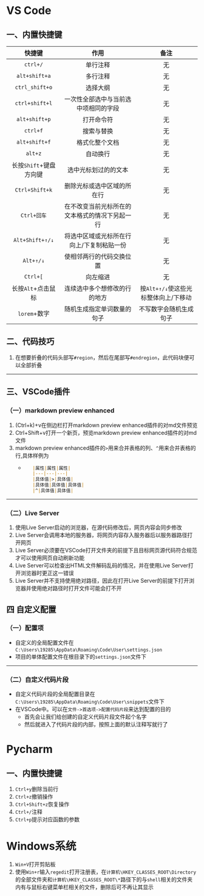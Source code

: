 # VS Code

## 一、内置快捷键

|快捷键|作用|备注|
|:---:|:---:|:---:|
|`ctrl+/`|单行注释|无|
|`alt+shift+a`|多行注释|无|
|`ctrl_shift+o`|选择大纲|无|
|`ctrl+shift+l`|一次性全部选中与当前选中项相同的字段|无|
|`alt+shift+p`|打开命令符|无|
|`ctrl+f`|搜索与替换|无|
|`alt+shift+f`|格式化整个文档|无|
|`alt+z`|自动换行|无|
|长按`Shift`+键盘方向键|选中光标划过的的文本|无|
|`Ctrl+Shift+k`|删除光标或选中区域的所在行|无|
|`Ctrl+回车`|在不改变当前光标所在的文本格式的情况下另起一行|无|
|`Alt+Shift+↑/↓`|将选中区域或光标所在行向上/下复制粘贴一份|无|
|`Alt+↑/↓`|使相邻两行的代码交换位置|无|
|`Ctrl+[`|向左缩进|无|
|长按`Alt`+点击鼠标|连续选中多个想修改的行的地方|按`Alt+↑/↓`使这些光标整体向上/下移动|
|`lorem`+数字|随机生成指定单词数量的句子|不写数字会随机生成句子|

## 二、代码技巧

1. 在想要折叠的代码头部写`#region`，然后在尾部写`#endregion`，此代码块便可以全部折叠

---

## 三、VSCode插件

### （一）markdown preview enhanced
1. (Ctrl+k)+v在侧边栏打开markdown preview enhanced插件的对md文件预览 
2. Ctrl+Shift+v打开一个新页，预览markdown preview enhanced插件的对md文件
3. markdown preview enhanced插件的`>`用来合并表格的列、`^`用来合并表格的行,具体样例为
   + ~~~markdown
        |属性|属性|属性|
        |---|---|---|
        |具体值|>|具体值|
        |具体值|具体值|具体值|
        |^|具体值|具体值|
     ~~~

---

### （二）Live Server

1. 使用Live Server启动的浏览器，在源代码修改后，网页内容会同步修改
2. Live Server会调用本地的服务器，将网页内容存入服务器后以服务器路径打开网页
3. Live Server必须要在VSCode打开文件夹的前提下且目标网页源代码符合规范才可以使用网页自动刷新功能
4. Live Server可以检查出HTML文件解码乱码的情况，并在使用Live Server打开浏览器时更正这一错误
5. Live Server并不支持使用绝对路径，因此在打开Live Server的前提下打开浏览器并使用绝对路径时打开文件可能会打不开

## 四 自定义配置

### （一）配置项

+ 自定义的全局配置文件在`C:\Users\19285\AppData\Roaming\Code\User\settings.json`
+ 项目的单体配置文件在根目录下的`settings.json`文件下

---

### （二）自定义代码片段

+ 自定义代码片段的全局配置目录在`C:\Users\19285\AppData\Roaming\Code\User\snippets`文件下
+ 在VSCode中。可以在`文件->首选项->配置代码片段`来达到配置的目的
  + 首先会让我们给创建的自定义代码片段文件起个名字
  + 然后就进入了代码片段的内部，按照上面的默认注释写就行了




# Pycharm

## 一、内置快捷键

1. `Ctrl+y`删除当前行
2. `Ctrl+z`撤销操作
3. `Ctrl+Shift+z`恢复操作
4. `Ctrl+/`注释
5. `Ctrl+p`提示对应函数的参数

# Windows系统

1. `Win+V`打开剪贴板
2. 使用`Win+r`输入`regedit`打开注册表，在`计算机\HKEY_CLASSES_ROOT\Directory`的全部文件夹和`计算机\HKEY_CLASSES_ROOT\*`路径下的与`shell`相关的文件夹内有与鼠标右键菜单栏相关的文件，删除后可不再让其显示

